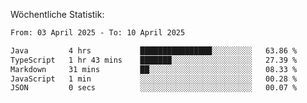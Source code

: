 
Wöchentliche Statistik:
<!--START_SECTION:waka-->

```txt
From: 03 April 2025 - To: 10 April 2025

Java         4 hrs           ████████████████░░░░░░░░░   63.86 %
TypeScript   1 hr 43 mins    ███████░░░░░░░░░░░░░░░░░░   27.39 %
Markdown     31 mins         ██░░░░░░░░░░░░░░░░░░░░░░░   08.33 %
JavaScript   1 min           ░░░░░░░░░░░░░░░░░░░░░░░░░   00.28 %
JSON         0 secs          ░░░░░░░░░░░░░░░░░░░░░░░░░   00.07 %
```

<!--END_SECTION:waka-->
